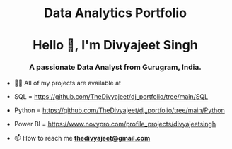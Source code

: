 <h1 align="center">Data Analytics Portfolio</h1>

<h1 align="center">Hello 👋, I'm Divyajeet Singh</h1>
<h3 align="center">A passionate Data Analyst from Gurugram, India.</h3>

- 👨‍💻 All of my projects are available at 
- SQL = https://github.com/TheDivyajeet/dj_portfolio/tree/main/SQL
- Python = https://github.com/TheDivyajeet/dj_portfolio/tree/main/Python
- Power BI = https://www.novypro.com/profile_projects/divyajeetsingh

- 📫 How to reach me **thedivyajeet@gmail.com**


